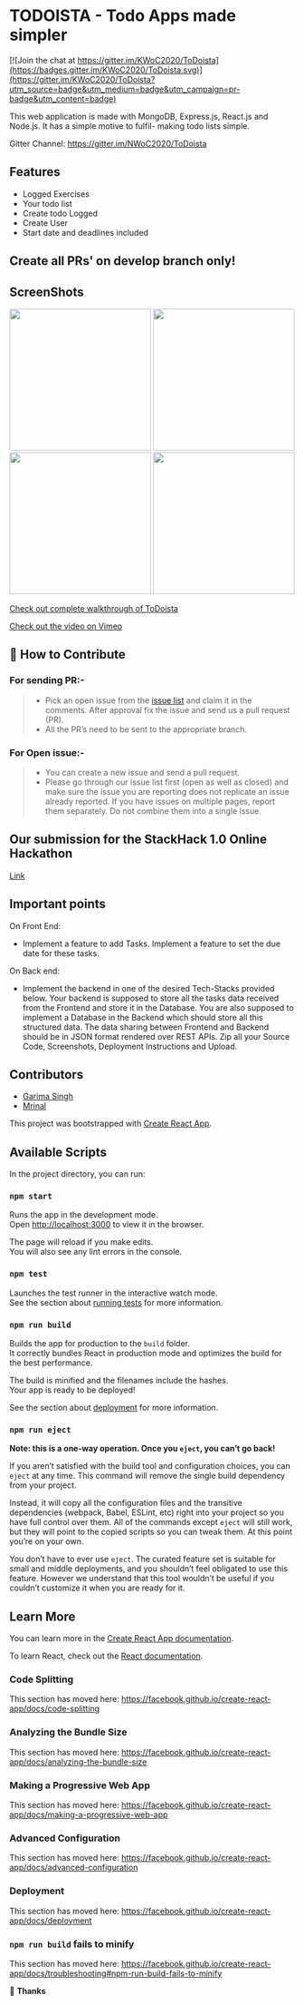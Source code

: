 
# TODOISTA - Todo Apps made simpler

[![Join the chat at https://gitter.im/KWoC2020/ToDoista](https://badges.gitter.im/KWoC2020/ToDoista.svg)](https://gitter.im/KWoC2020/ToDoista?utm_source=badge&utm_medium=badge&utm_campaign=pr-badge&utm_content=badge)

This web application is made with MongoDB, Express.js, React.js and Node.js. It has a simple motive to fulfil- making todo lists simple.

Gitter Channel: https://gitter.im/NWoC2020/ToDoista

## Features

* Logged Exercises
* Your todo list
* Create todo Logged
* Create User
* Start date and deadlines included

## Create all PRs' on develop branch only!

## ScreenShots

<img src="Screenshot (424).png" height="250px">
<img src="Screenshot (425).png" height="250px">
<img src="Screenshot (426).png" height="250px">
<img src="Screenshot (427).png" height="250px">

[Check out complete walkthrough of ToDoista](https://vimeo.com/489338577)

[Check out the video on Vimeo](https://vimeo.com/422120752?utm_source=email&utm_medium=vimeo-cliptranscode-201504&utm_campaign=28749)

## 🤝 How to Contribute

### For sending PR:-
>-   Pick an open issue from the  [issue list](https://github.com/garimasingh128/ToDoista/issues)  and claim it in the comments. After approval fix the issue and send us a pull request (PR).
>-   All the PR’s need to be sent to the appropriate branch.

### For Open issue:-
>-   You can create a new issue and send a pull request.
>-   Please go through our issue list first (open as well as closed) and make sure the issue you are reporting does not replicate an issue already reported. If you have issues on multiple pages, report them separately. Do not combine them into a single issue.

## Our submission for the StackHack 1.0 Online Hackathon
[Link](https://www.hackerearth.com/challenges/hackathon/stackhack-v1/)

## Important points
On Front End:

* Implement a feature to add Tasks.
Implement a feature to set the due date for these tasks.

On Back end:

* Implement the backend in one of the desired Tech-Stacks provided below.
Your backend is supposed to store all the tasks data received from the Frontend and store it in the Database.
You are also supposed to implement a Database in the Backend which should store all this structured data.
The data sharing between Frontend and Backend should be in JSON format rendered over REST APIs.
Zip all your Source Code, Screenshots, Deployment Instructions and Upload.

## Contributors

* [Garima Singh](https://github.com/garimasingh128)
* [Mrinal](https://github.com/mrinal41298)




This project was bootstrapped with [Create React App](https://github.com/facebook/create-react-app).




## Available Scripts

In the project directory, you can run:

### `npm start`

Runs the app in the development mode.<br />
Open [http://localhost:3000](http://localhost:3000) to view it in the browser.

The page will reload if you make edits.<br />
You will also see any lint errors in the console.

### `npm test`

Launches the test runner in the interactive watch mode.<br />
See the section about [running tests](https://facebook.github.io/create-react-app/docs/running-tests) for more information.

### `npm run build`

Builds the app for production to the `build` folder.<br />
It correctly bundles React in production mode and optimizes the build for the best performance.

The build is minified and the filenames include the hashes.<br />
Your app is ready to be deployed!

See the section about [deployment](https://facebook.github.io/create-react-app/docs/deployment) for more information.

### `npm run eject`

**Note: this is a one-way operation. Once you `eject`, you can’t go back!**

If you aren’t satisfied with the build tool and configuration choices, you can `eject` at any time. This command will remove the single build dependency from your project.

Instead, it will copy all the configuration files and the transitive dependencies (webpack, Babel, ESLint, etc) right into your project so you have full control over them. All of the commands except `eject` will still work, but they will point to the copied scripts so you can tweak them. At this point you’re on your own.

You don’t have to ever use `eject`. The curated feature set is suitable for small and middle deployments, and you shouldn’t feel obligated to use this feature. However we understand that this tool wouldn’t be useful if you couldn’t customize it when you are ready for it.

## Learn More

You can learn more in the [Create React App documentation](https://facebook.github.io/create-react-app/docs/getting-started).

To learn React, check out the [React documentation](https://reactjs.org/).

### Code Splitting

This section has moved here: https://facebook.github.io/create-react-app/docs/code-splitting

### Analyzing the Bundle Size

This section has moved here: https://facebook.github.io/create-react-app/docs/analyzing-the-bundle-size

### Making a Progressive Web App

This section has moved here: https://facebook.github.io/create-react-app/docs/making-a-progressive-web-app

### Advanced Configuration

This section has moved here: https://facebook.github.io/create-react-app/docs/advanced-configuration

### Deployment

This section has moved here: https://facebook.github.io/create-react-app/docs/deployment

### `npm run build` fails to minify

This section has moved here: https://facebook.github.io/create-react-app/docs/troubleshooting#npm-run-build-fails-to-minify


💜 **Thanks**
